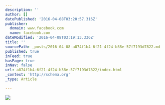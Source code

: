 ```yaml
---
description: ''
author: []
datePublished: '2016-04-08T03:20:57.316Z'
publisher:
  domain: www.facebook.com
  name: facebook.com
dateModified: '2016-04-08T03:19:13.336Z'
title: ''
sourcePath: _posts/2016-04-08-a874f1b4-6f21-4f24-b38e-57f7193d7822.md
published: true
inFeed: true
hasPage: true
inNav: false
url: a874f1b4-6f21-4f24-b38e-57f7193d7822/index.html
_context: 'http://schema.org'
_type: Article

---
```

![](https://scontent-ord1-1.xx.fbcdn.net/hphotos-xpt1/v/l/t1.0-9/12032923_410087132528144_72538796964262444_n.jpg?oh=3b702059dfc5d07221e2b85d71911355&oe=5779CF1E)
